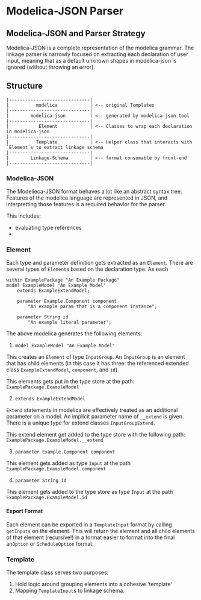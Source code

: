 # Modelica-JSON Parser

## Modelica-JSON and Parser Strategy

Modelica-JSON is a complete representation of the modelica grammar. The linkage parser is narrowly focused on extracting each declaration of user input, meaning that as a default unknown shapes in modelica-json is ignored (without throwing an error).

## Structure

```
|------------------------------|
|          modelica            | <-- original Templates
|------------------------------|
|        modelica-json         | <-- generated by modelica-json tool
|------------------------------|
|           Element            | <-- Classes to wrap each declaration in modelica-json
|------------------------------|
|          Template            | <-- Helper class that interacts with `Element`s to extract linkage schema
|------------------------------|
|        Linkage-Schema        | <-- format consumable by front-end
|------------------------------|

```

### Modelica-JSON

The Modelieca-JSON format behaves a lot like an abstract syntax tree. Features of the modelica language are represented in JSON, and interpretting those features is a required behavior for the parser.

This includes:

- evaluating type references
- 

### Element

Each type and parameter definition gets extracted as an `Element`. There are several types of `Element`s based on the declaration type. As each 

```modelica
within ExamplePackage "An Example Package"
model ExampleModel "An Example Model"
    extends ExampleExtendModel;

    parameter Example.Component component
        "An example param that is a component instance";

    parameter String id
        "An example literal parameter";

```

The above modelica generates the following elements:

1. `model ExampleModel "An Example Model"`

This creates an `Element` of type `InputGroup`. An `InputGroup` is an element that has child elements (in this case it has three: the referenced extended class `ExampleExtendModel`, `component`, and `id`)

This elements gets put in the type store at the path: `ExamplePackage.ExampleModel`

2. `extends ExampleExtendModel`

`Extend` statements in modelica are effectively treated as an additional parameter on a model. An implicit parameter name of `__extend` is given. There is a unique type for extend classes `InputGroupExtend`.

This extend element get added to the type store with the following path: `ExamplePackage.ExampleModel.__extend`

3. `parameter Example.Component component`

This element gets added as type `Input` at the path `ExamplePackage.ExampleModel.component`

4. `parameter String id`

This element gets added to the type store as type `Input` at the path `ExamplePackage.ExampleModel.id`


#### Export Format

Each element can be exported in a `TemplateInput` format by calling `getInputs` on the element. This will return the element and all child elements of that element (recursive!) in a format easier to format into the final an`Option` or `ScheduleOption` format.

### Template

The template class serves two purposes:

1. Hold logic around grouping elements into a cohesive 'template'
2. Mapping `TemplateInput`s to linkage schema.